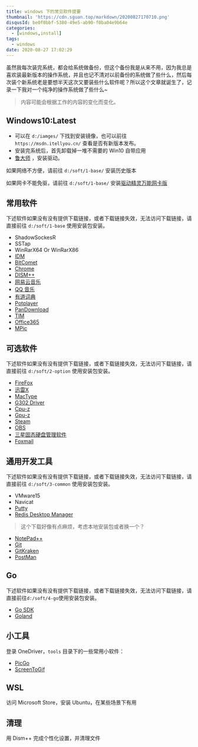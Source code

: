 ```yaml
---
title: windows 下的常见软件提要
thumbnail: 'https://cdn.sguan.top/markdown/20200827170710.png'
disqusId: be0f0bbf-5380-49e5-ab90-f0ba04e9b64e
categories:
  - [windows,install]
tags:
  - windows
date: 2020-08-27 17:02:29
---
```


虽然我每次装完系统，都会给系统做备份，但这个备份我是从来不用，因为我总是喜欢装最新版本的操作系统，并且也记不清对以前备份的系统做了些什么，然后每次装个新系统老是要想半天这次又要装些什么软件呢？所以这个文章就诞生了，记录一下我对一个纯净的操作系统做了些什么~

<!-- more -->

> 内容可能会根据工作的内容的变化而变化。

## Windows10:Latest

- 可以在 `d:/iamges/` 下找到安装镜像，也可以前往 `https://msdn.itellyou.cn/` 查看是否有新版本发布。
- 安装完系统后，首先卸载掉一堆不需要的 Win10 自带应用
- [鲁大师](http://www.ludashi.com/) ，安装驱动。 

如果网络不方便，请前往 `d:/soft/1-base/` 安装历史版本

如果网卡不能免驱，请前往 `d:/soft/1-base/` 安装[驱动精灵万能网卡版](http://www.drivergenius.com/wangka/)

## 常用软件

下述软件如果没有没有提供下载链接，或者下载链接失效，无法访问下载链接，请直接前往 `d:/soft/1-base` 使用安装包安装。

- ShadowSockesR 
- SSTap
- WinRarX64 Or WinRarX86
- [IDM](https://www.internetdownloadmanager.com/)
- [BitComet](https://www.bitcomet.com/cn)
- [Chrome](https://www.google.cn/chrome/)
- [DISM++](https://www.chuyu.me/zh-Hans/index.html)
- [网易云音乐](https://music.163.com/)
- [QQ 音乐](https://y.qq.com/)
- [有道词典](https://www.youdao.com/)
- [Potplayer](http://potplayer.daum.net/?lang=zh_CN)
- [PanDownload](http://pandownload.com/)
- [TIM](https://tim.qq.com/)
- [Office365](https://www.office.com)
- [MPic](http://mpic.lzhaofu.cn/)

## 可选软件

下述软件如果没有没有提供下载链接，或者下载链接失效，无法访问下载链接，请直接前往 `d:/soft/2-option` 使用安装包安装。

- [FireFox](https://www.firefox.com.cn/)
- [迅雷X](https://dl.xunlei.com/)
- [MacType](https://www.mactype.net/)
- [G302 Driver](https://support.logitech.com.cn/zh_cn/software/lgs)
- [Cpu-z](https://www.cpuid.com/)
- [Gpu-z](https://www.techpowerup.com/download/gpu-z/)
- [Steam](https://store.steampowered.com/)
- [OBS](https://obsproject.com/)
- [三星固态硬盘管理软件](https://www.samsung.com/cn/support/model/MZ-V6E250BW/#downloads)
- [Foxmail](https://www.foxmail.com/win/en/)

## 通用开发工具

下述软件如果没有没有提供下载链接，或者下载链接失效，无法访问下载链接，请直接前往 `d:/soft/3-common` 使用安装包安装。

- VMware15 
- Navicat
- [Putty](https://www.chiark.greenend.org.uk/~sgtatham/putty/)
- [Redis Desktop Manager](https://redisdesktop.com/) 
> 这个下载好像有点麻烦，考虑本地安装包或者换一个？
- [NotePad++](https://notepad-plus-plus.org/)
- [Git](https://git-scm.com/)
- [GitKraken](https://www.gitkraken.com/)
- [PostMan](https://www.postman.com/)

## Go

下述软件如果没有没有提供下载链接，或者下载链接失效，无法访问下载链接，请直接前往`d:/soft/4-go`使用安装包安装。

- [Go SDK](https://golang.org/dl/)
- [Goland](https://www.jetbrains.com/go)

## 小工具

登录 OneDriver，`tools` 目录下的一些常用小软件：

- [PicGo](https://molunerfinn.com/PicGo/)
- [ScreenToGif](https://www.screentogif.com/)

## WSL

访问 Microsoft Store，安装 Ubuntu，在某些场景下有用

## 清理

用 Dism++ 完成个性化设置，并清理文件
